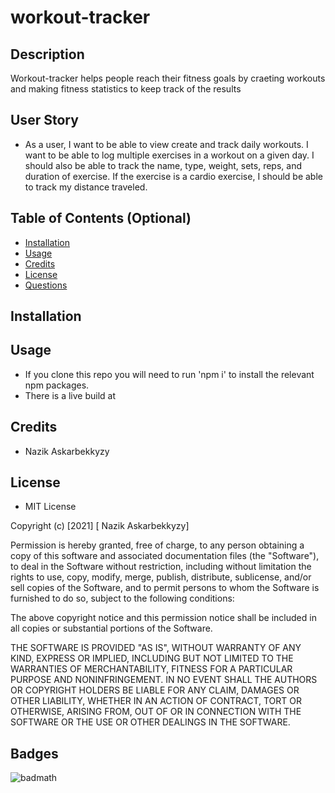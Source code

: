 # workout-tracker

## Description
Workout-tracker helps people reach their fitness goals by craeting workouts and making fitness statistics to keep track of the results
## User Story

* As a user, I want to be able to view create and track daily workouts. I want to be able to log multiple exercises in a workout on a given day. I should also be able to track the name, type, weight, sets, reps, and duration of exercise. If the exercise is a cardio exercise, I should be able to track my distance traveled.

## Table of Contents (Optional)
- [Installation](#installation)
- [Usage](#usage)
- [Credits](#credits)
- [License](#license)
- [Questions](#questions)
## Installation

## Usage
- If you clone this repo you will need to run 'npm i' to install the relevant npm packages.
- There is a live build at 

## Credits
- Nazik Askarbekkyzy


## License
- MIT License

Copyright (c) [2021] [ Nazik Askarbekkyzy]

Permission is hereby granted, free of charge, to any person obtaining a copy of this software and associated documentation files (the "Software"), to deal in the Software without restriction, including without limitation the rights to use, copy, modify, merge, publish, distribute, sublicense, and/or sell copies of the Software, and to permit persons to whom the Software is furnished to do so, subject to the following conditions:

The above copyright notice and this permission notice shall be included in all copies or substantial portions of the Software.

THE SOFTWARE IS PROVIDED "AS IS", WITHOUT WARRANTY OF ANY KIND, EXPRESS OR IMPLIED, INCLUDING BUT NOT LIMITED TO THE WARRANTIES OF MERCHANTABILITY, FITNESS FOR A PARTICULAR PURPOSE AND NONINFRINGEMENT. IN NO EVENT SHALL THE AUTHORS OR COPYRIGHT HOLDERS BE LIABLE FOR ANY CLAIM, DAMAGES OR OTHER LIABILITY, WHETHER IN AN ACTION OF CONTRACT, TORT OR OTHERWISE, ARISING FROM, OUT OF OR IN CONNECTION WITH THE SOFTWARE OR THE USE OR OTHER DEALINGS IN THE SOFTWARE.

## Badges
![badmath](https://img.shields.io/github/languages/top/nielsenjared/badmath)


